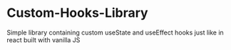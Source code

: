 # Custom-Hooks-Library
Simple library containing custom useState and useEffect hooks just like in react built with vanilla JS
